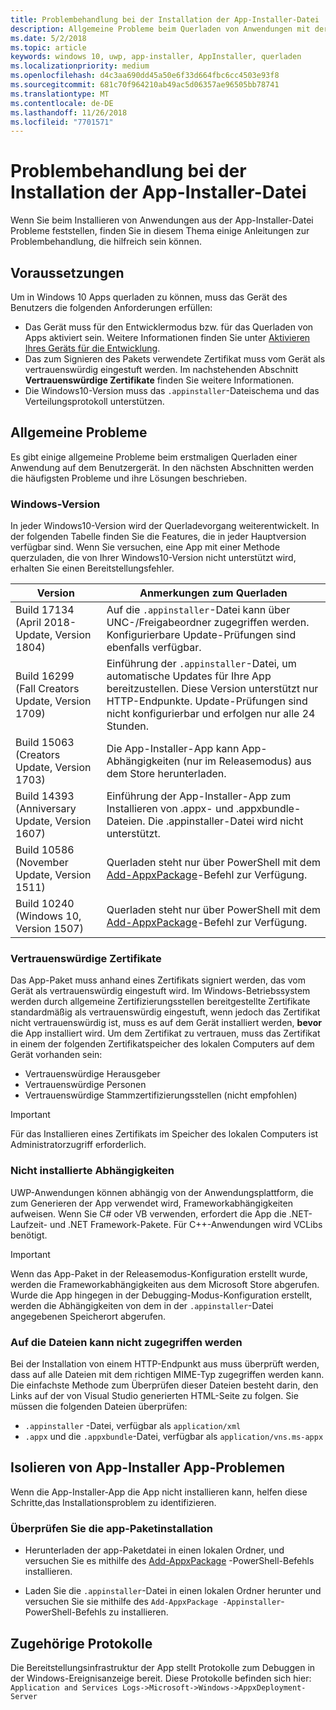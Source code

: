 ```yaml
---
title: Problembehandlung bei der Installation der App-Installer-Datei
description: Allgemeine Probleme beim Querladen von Anwendungen mit der App-Installer-Datei.
ms.date: 5/2/2018
ms.topic: article
keywords: windows 10, uwp, app-installer, AppInstaller, querladen
ms.localizationpriority: medium
ms.openlocfilehash: d4c3aa690dd45a50e6f33d664fbc6cc4503e93f8
ms.sourcegitcommit: 681c70f964210ab49ac5d06357ae96505bb78741
ms.translationtype: MT
ms.contentlocale: de-DE
ms.lasthandoff: 11/26/2018
ms.locfileid: "7701571"
---
```

# <a name="troubleshoot-installation-issues-with-the-app-installer-file"></a>Problembehandlung bei der Installation der App-Installer-Datei

Wenn Sie beim Installieren von Anwendungen aus der App-Installer-Datei Probleme feststellen, finden Sie in diesem Thema einige Anleitungen zur Problembehandlung, die hilfreich sein können.

## <a name="prerequisites"></a>Voraussetzungen

Um in Windows 10 Apps querladen zu können, muss das Gerät des Benutzers die folgenden Anforderungen erfüllen:

- Das Gerät muss für den Entwicklermodus bzw. für das Querladen von Apps aktiviert sein. Weitere Informationen finden Sie unter [Aktivieren Ihres Geräts für die Entwicklung](https://docs.microsoft.com/windows/uwp/get-started/enable-your-device-for-development).
- Das zum Signieren des Pakets verwendete Zertifikat muss vom Gerät als vertrauenswürdig eingestuft werden. Im nachstehenden Abschnitt **Vertrauenswürdige Zertifikate** finden Sie weitere Informationen.
- Die Windows10-Version muss das `.appinstaller`-Dateischema und das Verteilungsprotokoll unterstützen.

## <a name="common-issues"></a>Allgemeine Probleme

Es gibt einige allgemeine Probleme beim erstmaligen Querladen einer Anwendung auf dem Benutzergerät. In den nächsten Abschnitten werden die häufigsten Probleme und ihre Lösungen beschrieben.

### <a name="windows-version"></a>Windows-Version

In jeder Windows10-Version wird der Querladevorgang weiterentwickelt. In der folgenden Tabelle finden Sie die Features, die in jeder Hauptversion verfügbar sind. Wenn Sie versuchen, eine App mit einer Methode querzuladen, die von Ihrer Windows10-Version nicht unterstützt wird, erhalten Sie einen Bereitstellungsfehler.

| Version | Anmerkungen zum Querladen |
|---------|----------------|
| Build 17134 (April 2018-Update, Version 1804)    | Auf die `.appinstaller`-Datei kann über UNC-/Freigabeordner zugegriffen werden. Konfigurierbare Update-Prüfungen sind ebenfalls verfügbar. |
| Build 16299 (Fall Creators Update, Version 1709) | Einführung der `.appinstaller`-Datei, um automatische Updates für Ihre App bereitzustellen. Diese Version unterstützt nur HTTP-Endpunkte. Update-Prüfungen sind nicht konfigurierbar und erfolgen nur alle 24 Stunden. |
| Build 15063 (Creators Update, Version 1703)      | Die App-Installer-App kann App-Abhängigkeiten (nur im Releasemodus) aus dem Store herunterladen. |
| Build 14393 (Anniversary Update, Version 1607)   | Einführung der App-Installer-App zum Installieren von .appx- und .appxbundle-Dateien. Die .appinstaller-Datei wird nicht unterstützt. |
| Build 10586 (November Update, Version 1511)      | Querladen steht nur über PowerShell mit dem [Add-AppxPackage](https://docs.microsoft.com/powershell/module/appx/add-appxpackage?view=win10-ps)-Befehl zur Verfügung. |
| Build 10240 (Windows 10, Version 1507)           | Querladen steht nur über PowerShell mit dem [Add-AppxPackage](https://docs.microsoft.com/powershell/module/appx/add-appxpackage?view=win10-ps)-Befehl zur Verfügung. |

### <a name="trusted-certificates"></a>Vertrauenswürdige Zertifikate

Das App-Paket muss anhand eines Zertifikats signiert werden, das vom Gerät als vertrauenswürdig eingestuft wird. Im Windows-Betriebssystem werden durch allgemeine Zertifizierungsstellen bereitgestellte Zertifikate standardmäßig als vertrauenswürdig eingestuft, wenn jedoch das Zertifikat nicht vertrauenswürdig ist, muss es auf dem Gerät installiert werden, **bevor** die App installiert wird. Um dem Zertifikat zu vertrauen, muss das Zertifikat in einem der folgenden Zertifikatspeicher des lokalen Computers auf dem Gerät vorhanden sein:

- Vertrauenswürdige Herausgeber
- Vertrauenswürdige Personen
- Vertrauenswürdige Stammzertifizierungsstellen (nicht empfohlen)

 >[!IMPORTANT]
 > Für das Installieren eines Zertifikats im Speicher des lokalen Computers ist Administratorzugriff erforderlich.

### <a name="dependencies-not-installed"></a>Nicht installierte Abhängigkeiten 

UWP-Anwendungen können abhängig von der Anwendungsplattform, die zum Generieren der App verwendet wird, Frameworkabhängigkeiten aufweisen. Wenn Sie C# oder VB verwenden, erfordert die App die .NET-Laufzeit- und .NET Framework-Pakete. Für C++-Anwendungen wird VCLibs benötigt.

>[!IMPORTANT] 
> Wenn das App-Paket in der Releasemodus-Konfiguration erstellt wurde, werden die Frameworkabhängigkeiten aus dem Microsoft Store abgerufen. Wurde die App hingegen in der Debugging-Modus-Konfiguration erstellt, werden die Abhängigkeiten von dem in der `.appinstaller`-Datei angegebenen Speicherort abgerufen.

### <a name="files-not-accessible"></a>Auf die Dateien kann nicht zugegriffen werden

Bei der Installation von einem HTTP-Endpunkt aus muss überprüft werden, dass auf alle Dateien mit dem richtigen MIME-Typ zugegriffen werden kann. Die einfachste Methode zum Überprüfen dieser Dateien besteht darin, den Links auf der von Visual Studio generierten HTML-Seite zu folgen. Sie müssen die folgenden Dateien überprüfen:

- `.appinstaller` -Datei, verfügbar als `application/xml`
- `.appx` und die `.appxbundle`-Datei, verfügbar als `application/vns.ms-appx`

## <a name="isolate-app-installer-app-issues"></a>Isolieren von App-Installer App-Problemen

Wenn die App-Installer-App die App nicht installieren kann, helfen diese Schritte,das Installationsproblem zu identifizieren.

### <a name="verify-app-package-file-installation"></a>Überprüfen Sie die app-Paketinstallation

- Herunterladen der app-Paketdatei in einen lokalen Ordner, und versuchen Sie es mithilfe des [Add-AppxPackage](https://docs.microsoft.com/powershell/module/appx/add-appxpackage?view=win10-ps) -PowerShell-Befehls installieren.

- Laden Sie die `.appinstaller`-Datei in einen lokalen Ordner herunter und versuchen Sie sie mithilfe des `Add-AppxPackage -Appinstaller`-PowerShell-Befehls zu installieren.

## <a name="related-logs"></a>Zugehörige Protokolle

Die Bereitstellungsinfrastruktur der App stellt Protokolle zum Debuggen in der Windows-Ereignisanzeige bereit. Diese Protokolle befinden sich hier: `Application and Services Logs->Microsoft->Windows->AppxDeployment-Server`



